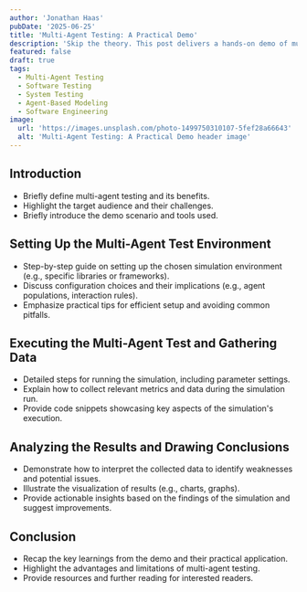 ```yaml
---
author: 'Jonathan Haas'
pubDate: '2025-06-25'
title: 'Multi-Agent Testing: A Practical Demo'
description: 'Skip the theory. This post delivers a hands-on demo of multi-agent testing, showcasing its power in uncovering complex system flaws.  Learn how to implement it and see tangible results, saving your team time and headaches.'
featured: false
draft: true
tags:
  - Multi-Agent Testing
  - Software Testing
  - System Testing
  - Agent-Based Modeling
  - Software Engineering
image:
  url: 'https://images.unsplash.com/photo-1499750310107-5fef28a66643'
  alt: 'Multi-Agent Testing: A Practical Demo header image'
---
```


## Introduction

- Briefly define multi-agent testing and its benefits.
- Highlight the target audience and their challenges.
- Briefly introduce the demo scenario and tools used.

## Setting Up the Multi-Agent Test Environment

- Step-by-step guide on setting up the chosen simulation environment (e.g., specific libraries or frameworks).
- Discuss configuration choices and their implications (e.g., agent populations, interaction rules).
- Emphasize practical tips for efficient setup and avoiding common pitfalls.

## Executing the Multi-Agent Test and Gathering Data

- Detailed steps for running the simulation, including parameter settings.
- Explain how to collect relevant metrics and data during the simulation run.
- Provide code snippets showcasing key aspects of the simulation's execution.

## Analyzing the Results and Drawing Conclusions

- Demonstrate how to interpret the collected data to identify weaknesses and potential issues.
- Illustrate the visualization of results (e.g., charts, graphs).
- Provide actionable insights based on the findings of the simulation and suggest improvements.

## Conclusion

- Recap the key learnings from the demo and their practical application.
- Highlight the advantages and limitations of multi-agent testing.
- Provide resources and further reading for interested readers.
